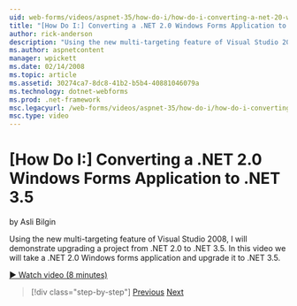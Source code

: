 ```yaml
---
uid: web-forms/videos/aspnet-35/how-do-i/how-do-i-converting-a-net-20-windows-forms-application-to-net-35
title: "[How Do I:] Converting a .NET 2.0 Windows Forms Application to .NET 3.5 | Microsoft Docs"
author: rick-anderson
description: "Using the new multi-targeting feature of Visual Studio 2008, I will demonstrate upgrading a project from .NET 2.0 to .NET 3.5. In this video we will take a ...."
ms.author: aspnetcontent
manager: wpickett
ms.date: 02/14/2008
ms.topic: article
ms.assetid: 30274ca7-8dc8-41b2-b5b4-40881046079a
ms.technology: dotnet-webforms
ms.prod: .net-framework
msc.legacyurl: /web-forms/videos/aspnet-35/how-do-i/how-do-i-converting-a-net-20-windows-forms-application-to-net-35
msc.type: video
---
```

[How Do I:] Converting a .NET 2.0 Windows Forms Application to .NET 3.5
====================
by Asli Bilgin

Using the new multi-targeting feature of Visual Studio 2008, I will demonstrate upgrading a project from .NET 2.0 to .NET 3.5. In this video we will take a .NET 2.0 Windows forms application and upgrade it to .NET 3.5.

[&#9654; Watch video (8 minutes)](https://channel9.msdn.com/Blogs/ASP-NET-Site-Videos/how-do-i-converting-a-net-20-windows-forms-application-to-net-35)

> [!div class="step-by-step"]
> [Previous](how-do-i-advance-cascading-style-sheet-features-and-management.md)
> [Next](how-do-i-get-started-with-the-entity-framework.md)
